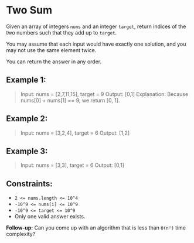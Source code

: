 # Two Sum

Given an array of integers `nums` and an integer `target`, return indices of the two numbers such that they add up to `target`.

You may assume that each input would have exactly one solution, and you may not use the same element twice.

You can return the answer in any order.

## Example 1:

> Input: nums = [2,7,11,15], target = 9
> Output: [0,1]
> Explanation: Because nums[0] + nums[1] == 9, we return [0, 1].

## Example 2:

> Input: nums = [3,2,4], target = 6
> Output: [1,2]

## Example 3:

> Input: nums = [3,3], target = 6
> Output: [0,1]

## Constraints:

- `2 <= nums.length <= 10^4`
- `-10^9 <= nums[i] <= 10^9`
- `-10^9 <= target <= 10^9`
- Only one valid answer exists.

 
**Follow-up:** Can you come up with an algorithm that is less than `O(n²)` time complexity?